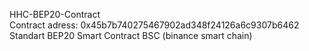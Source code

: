 HHC-BEP20-Contract<br>
Contract adress: 0x45b7b740275467902ad348f24126a6c9307b6462<br>
Standart BEP20 Smart Contract BSC (binance smart chain)<br>
